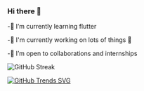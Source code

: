 ### Hi there 👋

 
 -🌱 I’m currently learning flutter

 -🔭 I'm currently working on lots of things 🌚

 -👯 I’m open to collaborations and internships 


![GitHub Streak](https://github-readme-streak-stats.herokuapp.com?user=mustapha-amin&theme=cobalt&date_format=j%20M%5B%20Y%5D&background=000000&border=7536B2&stroke=9243DD&ring=89502D&fire=FF9554&currStreakNum=D280FF&sideNums=BC52FF&currStreakLabel=64EAE2&sideLabels=48A8A2&dates=A42EE5)

[![GitHub Trends SVG](https://api.githubtrends.io/mustapha-amin/svg/avgupta456/langs)](https://githubtrends.io)
